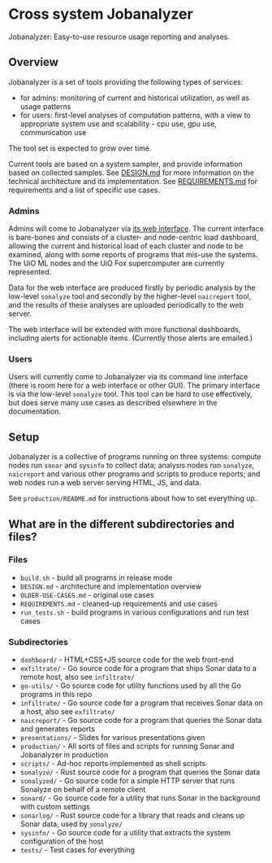 # Cross system Jobanalyzer

Jobanalyzer: Easy-to-use resource usage reporting and analyses.

## Overview

Jobanalyzer is a set of tools providing the following types of services:

- for admins: monitoring of current and historical utilization, as well as usage patterns
- for users: first-level analyses of computation patterns, with a view to appropriate system
  use and scalability - cpu use, gpu use, communication use

The tool set is expected to grow over time.

Current tools are based on a system sampler, and provide information based on collected samples.
See [DESIGN.md](DESIGN.md) for more information on the technical architecture and its
implementation.  See [REQUIREMENTS.md](REQUIREMENTS.md) for requirements and a list of specific use
cases.


### Admins

Admins will come to Jobanalyzer via [its web interface](http://http://158.39.48.160/).  The current
interface is bare-bones and consists of a cluster- and node-centric load dashboard, allowing the
current and historical load of each cluster and node to be examined, along with some reports of
programs that mis-use the systems.  The UiO ML nodes and the UiO Fox supercomputer are currently
represented.

Data for the web interface are produced firstly by periodic analysis by the low-level `sonalyze`
tool and secondly by the higher-level `naicreport` tool, and the results of these analyses are
uploaded periodically to the web server.

The web interface will be extended with more functional dashboards, including alerts for actionable
items.  (Currently those alerts are emailed.)


### Users

Users will currently come to Jobanalyzer via its command line interface (there is room here for a
web interface or other GUI).  The primary interface is via the low-level `sonalyze` tool.  This tool
can be hard to use effectively, but does serve many use cases as described elsewhere in the
documentation.


## Setup

Jobanalyzer is a collective of programs running on three systems: compute nodes run `sonar` and
`sysinfo` to collect data; analysis nodes run `sonalyze`, `naicreport` and various other programs
and scripts to produce reports; and web nodes run a web server serving HTML, JS, and data.

See `production/README.md` for instructions about how to set everything up.


## What are in the different subdirectories and files?

### Files

* `build.sh` - build all programs in release mode
* `DESIGN.md` - architecture and implementation overview
* `OLDER-USE-CASES.md` - original use cases
* `REQUIREMENTS.md` - cleaned-up requirements and use cases
* `run_tests.sh` - build programs in various configurations and run test cases

### Subdirectories

* `dashboard/` - HTML+CSS+JS source code for the web front-end
* `exfiltrate/` - Go source code for a program that ships Sonar data to a remote host, also see `infiltrate/`
* `go-utils/` - Go source code for utility functions used by all the Go programs in this repo
* `infiltrate/` - Go source code for a program that receives Sonar data on a host, also see `exfiltrate/`
* `naicreport/` - Go source code for a program that queries the Sonar data and generates reports
* `presentations/` - Slides for various presentations given
* `production/` - All sorts of files and scripts for running Sonar and Jobanalyzer in production
* `scripts/` - Ad-hoc reports implemented as shell scripts
* `sonalyze/` - Rust source code for a program that queries the Sonar data
* `sonalyzed/` - Go source code for a simple HTTP server that runs Sonalyze on behalf of a remote client
* `sonard/` - Go source code for a utility that runs Sonar in the background with custom settings
* `sonarlog/` - Rust source code for a library that reads and cleans up Sonar data, used by `sonalyze/`
* `sysinfo/` - Go source code for a utility that extracts the system configuration of the host
* `tests/` - Test cases for everything
